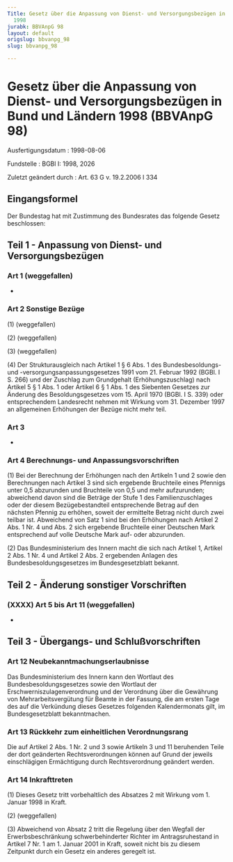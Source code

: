 ```yaml
---
Title: Gesetz über die Anpassung von Dienst- und Versorgungsbezügen in Bund und Ländern
  1998
jurabk: BBVAnpG 98
layout: default
origslug: bbvanpg_98
slug: bbvanpg_98

---
```


# Gesetz über die Anpassung von Dienst- und Versorgungsbezügen in Bund und Ländern 1998 (BBVAnpG 98)

Ausfertigungsdatum
:   1998-08-06

Fundstelle
:   BGBl I: 1998, 2026

Zuletzt geändert durch
:   Art. 63 G v. 19.2.2006 I 334

## Eingangsformel

Der Bundestag hat mit Zustimmung des Bundesrates das folgende Gesetz
beschlossen:

## Teil 1 - Anpassung von Dienst- und Versorgungsbezügen

### Art 1 (weggefallen)

-

### Art 2 Sonstige Bezüge

(1) (weggefallen)

(2) (weggefallen)

(3) (weggefallen)

(4) Der Strukturausgleich nach Artikel 1 § 6 Abs. 1 des
Bundesbesoldungs- und -versorgungsanpassungsgesetzes 1991 vom 21.
Februar 1992 (BGBl. I S. 266) und der Zuschlag zum Grundgehalt
(Erhöhungszuschlag) nach Artikel 5 § 1 Abs. 1 oder Artikel 6 § 1 Abs.
1 des Siebenten Gesetzes zur Änderung des Besoldungsgesetzes vom 15.
April 1970 (BGBl. I S. 339) oder entsprechendem Landesrecht nehmen mit
Wirkung vom 31. Dezember 1997 an allgemeinen Erhöhungen der Bezüge
nicht mehr teil.

### Art 3

-

### Art 4 Berechnungs- und Anpassungsvorschriften

(1) Bei der Berechnung der Erhöhungen nach den Artikeln 1 und 2 sowie
den Berechnungen nach Artikel 3 sind sich ergebende Bruchteile eines
Pfennigs unter 0,5 abzurunden und Bruchteile von 0,5 und mehr
aufzurunden; abweichend davon sind die Beträge der Stufe 1 des
Familienzuschlages oder der diesem Bezügebestandteil entsprechende
Betrag auf den nächsten Pfennig zu erhöhen, soweit der ermittelte
Betrag nicht durch zwei teilbar ist. Abweichend von Satz 1 sind bei
den Erhöhungen nach Artikel 2 Abs. 1 Nr. 4 und Abs. 2 sich ergebende
Bruchteile einer Deutschen Mark entsprechend auf volle Deutsche Mark
auf- oder abzurunden.

(2) Das Bundesministerium des Innern macht die sich nach Artikel 1,
Artikel 2 Abs. 1 Nr. 4 und Artikel 2 Abs. 2 ergebenden Anlagen des
Bundesbesoldungsgesetzes im Bundesgesetzblatt bekannt.

## Teil 2 - Änderung sonstiger Vorschriften

### (XXXX) Art 5 bis Art 11 (weggefallen)

-

## Teil 3 - Übergangs- und Schlußvorschriften

### Art 12 Neubekanntmachungserlaubnisse

Das Bundesministerium des Innern kann den Wortlaut des
Bundesbesoldungsgesetzes sowie den Wortlaut der
Erschwerniszulagenverordnung und der Verordnung über die Gewährung von
Mehrarbeitsvergütung für Beamte in der Fassung, die am ersten Tage des
auf die Verkündung dieses Gesetzes folgenden Kalendermonats gilt, im
Bundesgesetzblatt bekanntmachen.

### Art 13 Rückkehr zum einheitlichen Verordnungsrang

Die auf Artikel 2 Abs. 1 Nr. 2 und 3 sowie Artikeln 3 und 11
beruhenden Teile der dort geänderten Rechtsverordnungen können auf
Grund der jeweils einschlägigen Ermächtigung durch Rechtsverordnung
geändert werden.

### Art 14 Inkrafttreten

(1) Dieses Gesetz tritt vorbehaltlich des Absatzes 2 mit Wirkung vom
1\. Januar 1998 in Kraft.

(2) (weggefallen)

(3) Abweichend von Absatz 2 tritt die Regelung über den Wegfall der
Erwerbsbeschränkung schwerbehinderter Richter im Antragsruhestand in
Artikel 7 Nr. 1 am 1. Januar 2001 in Kraft, soweit nicht bis zu diesem
Zeitpunkt durch ein Gesetz ein anderes geregelt ist.

